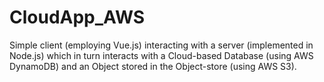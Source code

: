# CloudApp_AWS

Simple client (employing Vue.js) interacting with a server (implemented in Node.js) which in turn interacts with a Cloud-based Database (using AWS
DynamoDB) and an Object stored in the Object-store (using AWS S3).

